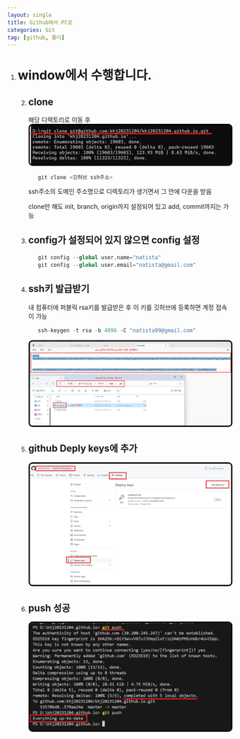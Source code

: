 ```yaml
---
layout: single
title: Github에서 PC로
categories: Git
tag: [github, 폴더]
---
```


1. # window에서 수행합니다.   
   
   2. ## clone
      해당 디렉토리로 이동 후   
      <img src="../../imgs/git/GitToPc_1.png" style="border:3px solid black;border-radius:9px;width:600px">    
      ```s
         git clone <깃허브 ssh주소>
      ```
      ssh주소의 도메인 주소명으로 디렉토리가 생기면서 그 안에 다운을 받음   

      clone만 해도 init, branch, origin까지 설정되어 있고 add, commit까지는 가능

   2. ## config가 설정되어 있지 않으면 config 설정
      ```s
         git config --global user.name="natista"
         git config --global user.email="natista@gmail.com"
      ```

   2. ## ssh키 발급받기   
      내 컴퓨터에 퍼블릭 rsa키를 발급받은 후 이 키를 깃허브에 등록하면 계정 접속이 가능
      ```s
         ssh-keygen -t rsa -b 4096 -C "natista99@gmail.com"
      ```
      <img src="../../imgs/git/GitToPc_2.png" style="border:3px solid black;border-radius:9px;width:600px">    

   2. ## github Deply keys에 추가
      <img src="../../imgs/git/GitToPc_3.png" style="border:3px solid black;border-radius:9px;width:600px">    

   2. ## push 성공
      <img src="../../imgs/git/GitToPc_4.png" style="border:3px solid black;border-radius:9px;width:600px">    

   
